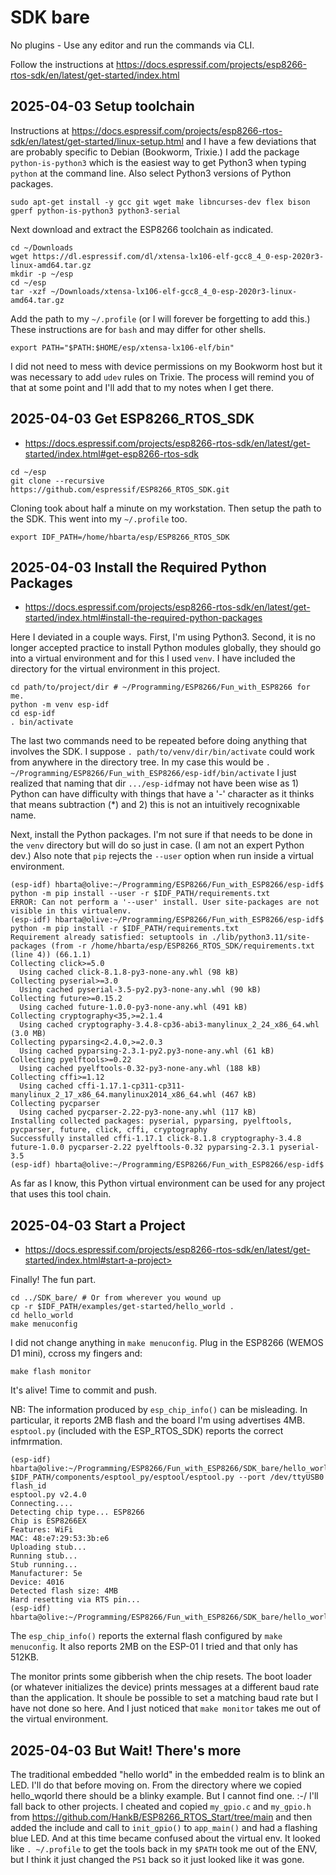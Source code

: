 # SDK bare

No plugins - Use any editor and run the commands via CLI.

Follow the instructions at <https://docs.espressif.com/projects/esp8266-rtos-sdk/en/latest/get-started/index.html>

## 2025-04-03 Setup toolchain 

Instructions at <https://docs.espressif.com/projects/esp8266-rtos-sdk/en/latest/get-started/linux-setup.html> and I have a few deviations that are probably specific to Debian (Bookworm, Trixie.) I add the package `python-is-python3` which is the easiest way to get Python3 when typing `python` at the command line. Also select Python3 versions of Python packages.

```text
sudo apt-get install -y gcc git wget make libncurses-dev flex bison gperf python-is-python3 python3-serial
```

Next download and extract the ESP8266 toolchain as indicated.

```text
cd ~/Downloads
wget https://dl.espressif.com/dl/xtensa-lx106-elf-gcc8_4_0-esp-2020r3-linux-amd64.tar.gz
mkdir -p ~/esp
cd ~/esp
tar -xzf ~/Downloads/xtensa-lx106-elf-gcc8_4_0-esp-2020r3-linux-amd64.tar.gz
```

Add the path to my `~/.profile` (or I will forever be forgetting to add this.) These instructions are for `bash` and may differ for other shells.

```text
export PATH="$PATH:$HOME/esp/xtensa-lx106-elf/bin"
```

I did not need to mess with device permissions on my Bookworm host but it was necessary to add `udev` rules on Trixie. The process will remind you of that at some point and I'll add that to my notes when I get there.

## 2025-04-03 Get ESP8266_RTOS_SDK

* <https://docs.espressif.com/projects/esp8266-rtos-sdk/en/latest/get-started/index.html#get-esp8266-rtos-sdk>

```text
cd ~/esp
git clone --recursive https://github.com/espressif/ESP8266_RTOS_SDK.git
```

Cloning took about half a minute on my workstation. Then setup the path to the SDK. This went into my `~/.profile` too.

```text
export IDF_PATH=/home/hbarta/esp/ESP8266_RTOS_SDK
```

## 2025-04-03 Install the Required Python Packages

* <https://docs.espressif.com/projects/esp8266-rtos-sdk/en/latest/get-started/index.html#install-the-required-python-packages>

Here I deviated in a couple ways. First, I'm using Python3. Second, it is no longer accepted practice to install Python modules globally, they should go into a virtual environment and for this I used `venv`. I have included the directory for the virtual environment in this project.

```text
cd path/to/project/dir # ~/Programming/ESP8266/Fun_with_ESP8266 for me.
python -m venv esp-idf
cd esp-idf
. bin/activate
```

The last two commands need to be repeated before doing anything that involves the SDK. I suppose `. path/to/venv/dir/bin/activate` could work from anywhere in the directory tree. In my case this would be `. ~/Programming/ESP8266/Fun_with_ESP8266/esp-idf/bin/activate` I just realized that naming that dir `.../esp-idf`may not have been wise as 1) Python can have difficulty with things that have a '-' character as it thinks that means subtraction (*) and 2) this is not an intuitively recognixable name.

Next, install the Python packages. I'm not sure if that needs to be done in the `venv` directory but will do so just in case. (I am not an expert Python dev.) Also note that `pip` rejects the `--user` option when run inside a virtual environment.

```text
(esp-idf) hbarta@olive:~/Programming/ESP8266/Fun_with_ESP8266/esp-idf$ python -m pip install --user -r $IDF_PATH/requirements.txt
ERROR: Can not perform a '--user' install. User site-packages are not visible in this virtualenv.
(esp-idf) hbarta@olive:~/Programming/ESP8266/Fun_with_ESP8266/esp-idf$ python -m pip install -r $IDF_PATH/requirements.txt
Requirement already satisfied: setuptools in ./lib/python3.11/site-packages (from -r /home/hbarta/esp/ESP8266_RTOS_SDK/requirements.txt (line 4)) (66.1.1)
Collecting click>=5.0
  Using cached click-8.1.8-py3-none-any.whl (98 kB)
Collecting pyserial>=3.0
  Using cached pyserial-3.5-py2.py3-none-any.whl (90 kB)
Collecting future>=0.15.2
  Using cached future-1.0.0-py3-none-any.whl (491 kB)
Collecting cryptography<35,>=2.1.4
  Using cached cryptography-3.4.8-cp36-abi3-manylinux_2_24_x86_64.whl (3.0 MB)
Collecting pyparsing<2.4.0,>=2.0.3
  Using cached pyparsing-2.3.1-py2.py3-none-any.whl (61 kB)
Collecting pyelftools>=0.22
  Using cached pyelftools-0.32-py3-none-any.whl (188 kB)
Collecting cffi>=1.12
  Using cached cffi-1.17.1-cp311-cp311-manylinux_2_17_x86_64.manylinux2014_x86_64.whl (467 kB)
Collecting pycparser
  Using cached pycparser-2.22-py3-none-any.whl (117 kB)
Installing collected packages: pyserial, pyparsing, pyelftools, pycparser, future, click, cffi, cryptography
Successfully installed cffi-1.17.1 click-8.1.8 cryptography-3.4.8 future-1.0.0 pycparser-2.22 pyelftools-0.32 pyparsing-2.3.1 pyserial-3.5
(esp-idf) hbarta@olive:~/Programming/ESP8266/Fun_with_ESP8266/esp-idf$ 
```

As far as I know, this Python virtual environment can be used for any project that uses this tool chain.

## 2025-04-03 Start a Project

* https://docs.espressif.com/projects/esp8266-rtos-sdk/en/latest/get-started/index.html#start-a-project>

Finally! The fun part.

```text
cd ../SDK_bare/ # Or from wherever you wound up
cp -r $IDF_PATH/examples/get-started/hello_world .
cd hello_world
make menuconfig
```

I did not change anything in `make menuconfig`. Plug in the ESP8266 (WEMOS D1 mini), ccross my fingers and:

```text
make flash monitor
```

It's alive! Time to commit and push.

NB: The information produced by `esp_chip_info()` can be misleading. In particular, it reports 2MB flash and the board I'm using advertises 4MB. `esptool.py` (included with the ESP_RTOS_SDK) reports the correct infmrmation.

```text
(esp-idf) hbarta@olive:~/Programming/ESP8266/Fun_with_ESP8266/SDK_bare/hello_world$ $IDF_PATH/components/esptool_py/esptool/esptool.py --port /dev/ttyUSB0 flash_id
esptool.py v2.4.0
Connecting....
Detecting chip type... ESP8266
Chip is ESP8266EX
Features: WiFi
MAC: 48:e7:29:53:3b:e6
Uploading stub...
Running stub...
Stub running...
Manufacturer: 5e
Device: 4016
Detected flash size: 4MB
Hard resetting via RTS pin...
(esp-idf) hbarta@olive:~/Programming/ESP8266/Fun_with_ESP8266/SDK_bare/hello_world$ 
```

The `esp_chip_info()` reports the external flash configured by `make menuconfig`. It also reports 2MB on the ESP-01 I tried and that only has 512KB.

The monitor prints some gibberish when the chip resets. The boot loader (or whatever initializes the device) prints messages at a different baud rate than the application. It shoule be possible to set a matching baud rate but I have not done so here. And I just noticed that `make monitor` takes me out of the virtual environment.

## 2025-04-03 But Wait! There's more

The traditional embedded "hello world" in the embedded realm is to blink an LED. I'll do that before moving on. From the directory where we copied hello_wqorld there should be a blinky example. But I cannot find one. :-/ I'll fall back to other projects. I cheated and copied `my_gpio.c` and `my_gpio.h` from <https://github.com/HankB/ESP8266_RTOS_Start/tree/main> and then added the include and call to `init_gpio()` to `app_main()` and had a flashing blue LED. And at this time became confused about the virtual env. It looked like `. ~/.profile` to get the tools back in my `$PATH` took me out of the ENV, but I think it just changed the `PS1` back so it just looked like it was gone.